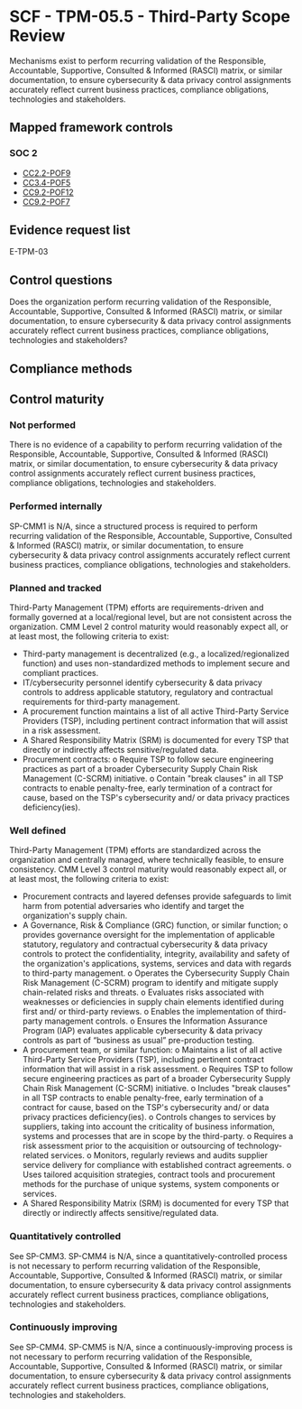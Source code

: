 # SCF - TPM-05.5 - Third-Party Scope Review
Mechanisms exist to perform recurring validation of the Responsible, Accountable, Supportive, Consulted & Informed (RASCI) matrix, or similar documentation, to ensure cybersecurity & data privacy control assignments accurately reflect current business practices, compliance obligations, technologies and stakeholders.
## Mapped framework controls
### SOC 2
- [CC2.2-POF9](../soc2/cc22-pof9.md)
- [CC3.4-POF5](../soc2/cc34-pof5.md)
- [CC9.2-POF12](../soc2/cc92-pof12.md)
- [CC9.2-POF7](../soc2/cc92-pof7.md)

## Evidence request list
E-TPM-03

## Control questions
Does the organization perform recurring validation of the Responsible, Accountable, Supportive, Consulted & Informed (RASCI) matrix, or similar documentation, to ensure cybersecurity & data privacy control assignments accurately reflect current business practices, compliance obligations, technologies and stakeholders?

## Compliance methods


## Control maturity
### Not performed
There is no evidence of a capability to perform recurring validation of the Responsible, Accountable, Supportive, Consulted & Informed (RASCI) matrix, or similar documentation, to ensure cybersecurity & data privacy control assignments accurately reflect current business practices, compliance obligations, technologies and stakeholders.

### Performed internally
SP-CMM1 is N/A, since a structured process is required to perform recurring validation of the Responsible, Accountable, Supportive, Consulted & Informed (RASCI) matrix, or similar documentation, to ensure cybersecurity & data privacy control assignments accurately reflect current business practices, compliance obligations, technologies and stakeholders.

### Planned and tracked
Third-Party Management (TPM) efforts are requirements-driven and formally governed at a local/regional level, but are not consistent across the organization. CMM Level 2 control maturity would reasonably expect all, or at least most, the following criteria to exist:
- Third-party management is decentralized (e.g., a localized/regionalized function) and uses non-standardized methods to implement secure and compliant practices.
- IT/cybersecurity personnel identify cybersecurity & data privacy controls to address applicable statutory, regulatory and contractual requirements for third-party management.
- A procurement function maintains a list of all active Third-Party Service Providers (TSP), including pertinent contract information that will assist in a risk assessment.
- A Shared Responsibility Matrix (SRM) is documented for every TSP that directly or indirectly affects sensitive/regulated data.
- Procurement contracts:
o	Require TSP to follow secure engineering practices as part of a broader Cybersecurity Supply Chain Risk Management (C-SCRM) initiative.
o	Contain "break clauses" in all TSP contracts to enable penalty-free, early termination of a contract for cause, based on the TSP's cybersecurity and/ or data privacy practices deficiency(ies).

### Well defined
Third-Party Management (TPM) efforts are standardized across the organization and centrally managed, where technically feasible, to ensure consistency. CMM Level 3 control maturity would reasonably expect all, or at least most, the following criteria to exist:
- Procurement contracts and layered defenses provide safeguards to limit harm from potential adversaries who identify and target the organization's supply chain.
- A Governance, Risk & Compliance (GRC) function, or similar function;
o	provides governance oversight for the implementation of applicable statutory, regulatory and contractual cybersecurity & data privacy controls to protect the confidentiality, integrity, availability and safety of the organization's applications, systems, services and data with regards to third-party management.
o	Operates the Cybersecurity Supply Chain Risk Management (C-SCRM) program to identify and mitigate supply chain-related risks and threats.
o	Evaluates risks associated with weaknesses or deficiencies in supply chain elements identified during first and/ or third-party reviews.
o	Enables the implementation of third-party management controls.
o	Ensures the Information Assurance Program (IAP) evaluates applicable cybersecurity & data privacy controls as part of “business as usual” pre-production testing.
- A procurement team, or similar function:
o	Maintains a list of all active Third-Party Service Providers (TSP), including pertinent contract information that will assist in a risk assessment.
o	Requires TSP to follow secure engineering practices as part of a broader Cybersecurity Supply Chain Risk Management (C-SCRM) initiative.
o	Includes "break clauses" in all TSP contracts to enable penalty-free, early termination of a contract for cause, based on the TSP's cybersecurity and/ or data privacy practices deficiency(ies).
o	Controls changes to services by suppliers, taking into account the criticality of business information, systems and processes that are in scope by the third-party.
o	Requires a risk assessment prior to the acquisition or outsourcing of technology-related services.
o	Monitors, regularly reviews and audits supplier service delivery for compliance with established contract agreements.
o	Uses tailored acquisition strategies, contract tools and procurement methods for the purchase of unique systems, system components or services.
- A Shared Responsibility Matrix (SRM) is documented for every TSP that directly or indirectly affects sensitive/regulated data.

### Quantitatively controlled
See SP-CMM3. SP-CMM4 is N/A, since a quantitatively-controlled process is not necessary to perform recurring validation of the Responsible, Accountable, Supportive, Consulted & Informed (RASCI) matrix, or similar documentation, to ensure cybersecurity & data privacy control assignments accurately reflect current business practices, compliance obligations, technologies and stakeholders.

### Continuously improving
See SP-CMM4. SP-CMM5 is N/A, since a continuously-improving process is not necessary to perform recurring validation of the Responsible, Accountable, Supportive, Consulted & Informed (RASCI) matrix, or similar documentation, to ensure cybersecurity & data privacy control assignments accurately reflect current business practices, compliance obligations, technologies and stakeholders.
